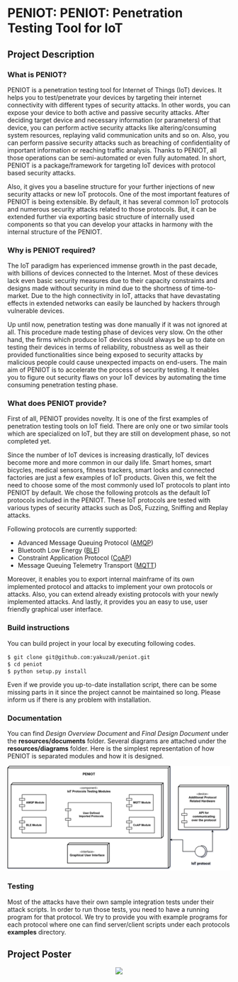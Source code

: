 # PENIOT: PENIOT: Penetration Testing Tool for IoT

## Project Description

### What is PENIOT?

PENIOT is a penetration testing tool for Internet of Things (IoT) devices. 
It helps you to test/penetrate your devices by targeting their internet connectivity
with different types of security attacks. In other words, you can expose your device
to both active and passive security attacks. After deciding target device and necessary
information (or parameters) of that device, you can perform active security attacks like
altering/consuming system resources, replaying valid communication units and so on.
Also, you can perform passive security attacks such as breaching of confidentiality of
important information or reaching traffic analysis. Thanks to PENIOT, all those operations
can be semi-automated or even fully automated. In short, PENIOT is a package/framework for
targeting IoT devices with protocol based security attacks.

Also, it gives you a baseline structure for your further injections of new security attacks
or new IoT protocols. One of the most important features of PENIOT is being extensible.
By default, it has several common IoT protocols and numerous security attacks related to
those protocols. But, it can be extended further via exporting basic structure of internally
used components so that you can develop your attacks in harmony with the internal structure
of the PENIOT. 

### Why is PENIOT required?

The IoT paradigm has experienced immense growth in the past decade, with billions of devices
connected to the Internet. Most of these devices lack even basic security measures due to
their capacity constraints and designs made without security in mind due to the shortness
of time-to-market. Due to the high connectivity in IoT, attacks that have devastating
effects in extended networks can easily be launched by hackers through vulnerable devices.

Up until now, penetration testing was done manually if it was not ignored at all.
This procedure made testing phase of devices very slow. On the other hand, the firms which
produce IoT devices should always be up to date on testing their devices in terms of
reliability, robustness as well as their provided functionalities since being exposed to
security attacks by malicious people could cause unexpected impacts on end-users.
The main aim of PENIOT is to accelerate the process of security testing. It enables you to
figure out security flaws on your IoT devices by automating the time consuming penetration
testing phase.


### What does PENIOT provide?

First of all, PENIOT provides novelty. It is one of the first examples of penetration testing
tools on IoT field. There are only one or two similar tools which are specialized on IoT,
but they are still on development phase, so not completed yet.

Since the number of IoT devices is increasing drastically, IoT devices become more and more
common in our daily life. Smart homes, smart bicycles, medical sensors, fitness trackers,
smart locks and connected factories are just a few examples of IoT products. Given this,
we felt the need to choose some of the most commonly used IoT protocols to plant into PENIOT
by default. We chose the following protcols as the default IoT protocols included in the
PENIOT. These IoT protocols are tested with various types of security attacks such as DoS,
Fuzzing, Sniffing and Replay attacks. 

Following protocols are currently supported:
* Advanced Message Queuing Protocol ([AMQP](https://www.amqp.org/))
* Bluetooth Low Energy ([BLE](https://www.bluetooth.com/))
* Constraint Application Protocol ([CoAP](https://coap.technology/))
* Message Queuing Telemetry Transport ([MQTT](http://mqtt.org/))

Moreover, it enables you to export internal mainframe of its own implemented protocol and
attacks to implement your own protocols or attacks. Also, you can extend already existing
protocols with your newly implemented attacks. And lastly, it provides you an easy to use,
user friendly graphical user interface. 

### Build instructions
You can build project in your local by executing following codes.
```shell
$ git clone git@github.com:yakuza8/peniot.git
$ cd peniot
$ python setup.py install
```
Even if we provide you up-to-date installation script, there can be some missing parts in
it since the project cannot be maintained so long. Please inform us if there is any problem
with installation.

### Documentation
You can find *Design Overview Document* and *Final Design Document* under the **resources/documents** folder.
Several diagrams are attached under the **resources/diagrams** folder. Here is the simplest
representation of how PENIOT is separated modules and how it is designed.

<p align="center">
<img src="/resources/diagrams/peniot_structure_component_diagram.png">
</p>

### Testing
Most of the attacks have their own sample integration tests under their attack scripts. In
order to run those tests, you need to have a running program for that protocol. We try to
provide you with example programs for each protocol where one can find server/client scripts
under each protocols **examples** directory. 

## Project Poster
<p align="center">
<img src="/resources/peniot_vectorized.svg">
</p>